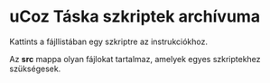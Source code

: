 # uCoz Táska szkriptek archívuma

Kattints a fájllistában egy szkriptre az instrukciókhoz.

Az **src** mappa olyan fájlokat tartalmaz, amelyek egyes szkriptekhez szükségesek.